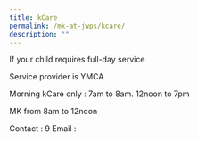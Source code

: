 ```yaml
---
title: kCare
permalink: /mk-at-jwps/kcare/
description: ""
---
```

If your child requires full-day service

Service provider is YMCA

Morning kCare only : 7am to 8am. 12noon to 7pm

MK from 8am to 12noon

Contact : 9
Email :